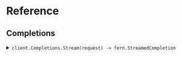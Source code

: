 # Reference
## Completions
<details><summary><code>client.Completions.Stream(request) -> fern.StreamedCompletion</code></summary>
<dl>
<dd>

#### 🔌 Usage

<dl>
<dd>

<dl>
<dd>

```go
request := &fern.StreamCompletionRequest{
        Query: "query",
    }
client.Completions.Stream(
        context.TODO(),
        request,
    )
}
```
</dd>
</dl>
</dd>
</dl>

#### ⚙️ Parameters

<dl>
<dd>

<dl>
<dd>

**query:** `string` 
    
</dd>
</dl>
</dd>
</dl>


</dd>
</dl>
</details>
